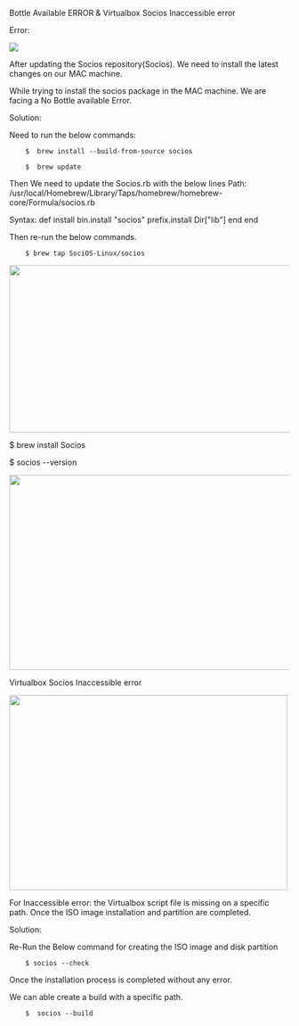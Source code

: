 Bottle Available ERROR & Virtualbox Socios Inaccessible error

Error: 

<img src="https://prnt.sc/F75j04jcXEAk">

After updating the Socios repository(Socios). We need to install the latest changes on our MAC machine.

While trying to install the socios package in the MAC machine. We are facing a No Bottle available Error.

Solution:

Need to run the below commands:

		$  brew install --build-from-source socios

		$  brew update

Then We need to update the Socios.rb with the below lines
Path:   /usr/local/Homebrew/Library/Taps/homebrew/homebrew-core/Formula/socios.rb

Syntax:
     def install
              bin.install "socios"
              prefix.install Dir["lib"]
     end
end

Then re-run the below commands.

		$ brew tap SociOS-Linux/socios

<img src="https://i.ibb.co/rMvsfxV/image-1.png" width="700" height="300">

$ brew install Socios

$ socios --version

<img src="https://i.ibb.co/yYT79YC/image-2.png" width="700" height="350">

Virtualbox Socios Inaccessible error

<img src="https://i.ibb.co/JWYMGHH/image-3.png" width="500" height="350">

For Inaccessible error: the  Virtualbox script file is missing on a specific path. Once the ISO image installation and partition are completed.

Solution:

Re-Run the Below command for creating the ISO image and disk partition

		$ socios --check

Once the installation process is completed without any error.

We can able create a build with a specific path.

 		$  socios --build
